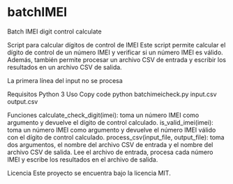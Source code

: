 # batchIMEI
Batch IMEI digit control calculate

Script para calcular dígitos de control de IMEI
Este script permite calcular el dígito de control de un número IMEI y verificar si un número IMEI es válido. Además, también permite procesar un archivo CSV de entrada y escribir los resultados en un archivo CSV de salida.

La primera línea del input no se procesa

Requisitos
Python 3
Uso
Copy code
python batchimeicheck.py input.csv output.csv

Funciones
calculate_check_digit(imei): toma un número IMEI como argumento y devuelve el dígito de control calculado.
is_valid_imei(imei): toma un número IMEI como argumento y devuelve el número IMEI válido con el dígito de control calculado.
process_csv(input_file, output_file): toma dos argumentos, el nombre del archivo CSV de entrada y el nombre del archivo CSV de salida. Lee el archivo de entrada, procesa cada número IMEI y escribe los resultados en el archivo de salida.

Licencia
Este proyecto se encuentra bajo la licencia MIT.
